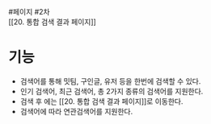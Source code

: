 #페이지 #2차  
[[20. 통합 검색 결과 페이지]]

# 기능
- 검색어를 통해 밋팀, 구인글, 유저 등을 한번에 검색할 수 있다.
- 인기 검색어, 최근 검색어, 총 2가지 종류의 검색어를 지원한다.
- 검색 후 에는 [[20. 통합 검색 결과 페이지]]로 이동한다.
- 검색어에 따라 연관검색어를 지원한다.
